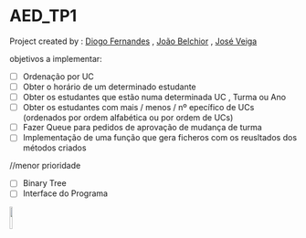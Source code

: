# AED_TP1
Project created by : [Diogo Fernandes](https://github.com/diogotvf7) , [João Belchior](https://github.com/b3lchior) , [José Veiga](https://github.com/kikoveiga)

objetivos a implementar:
- [ ] Ordenação por UC
- [ ] Obter o horário de um determinado estudante
- [ ] Obter os estudantes que estão numa determinada UC , Turma ou Ano
- [ ] Obter os estudantes com mais / menos / nº epecífico de UCs (ordenados por ordem alfabética ou por ordem de UCs)
- [ ] Fazer Queue para pedidos de aprovação de mudança de turma  
- [ ] Implementação de uma função que gera ficheros com os reusltados dos métodos criados

//menor prioridade
- [ ] Binary Tree
- [ ] Interface do Programa

<img src="https://user-images.githubusercontent.com/76122976/198676936-400bde9d-add0-45f2-ac68-47cf20f7c5ad.png" width=10% height=10%>
